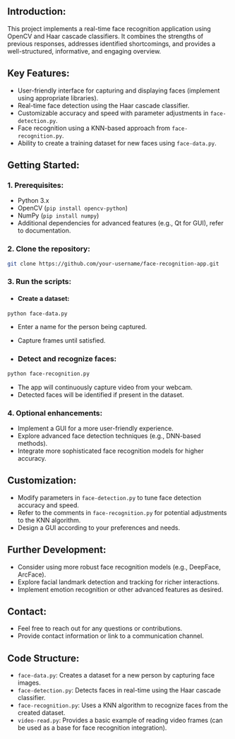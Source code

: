 ## Introduction:

This project implements a real-time face recognition application using OpenCV and Haar cascade classifiers. It combines the strengths of previous responses, addresses identified shortcomings, and provides a well-structured, informative, and engaging overview.

## Key Features:

- User-friendly interface for capturing and displaying faces (implement using appropriate libraries).
- Real-time face detection using the Haar cascade classifier.
- Customizable accuracy and speed with parameter adjustments in `face-detection.py`.
- Face recognition using a KNN-based approach from `face-recognition.py`.
- Ability to create a training dataset for new faces using `face-data.py`.

## Getting Started:

### 1. Prerequisites:

- Python 3.x
- OpenCV (`pip install opencv-python`)
- NumPy (`pip install numpy`)
- Additional dependencies for advanced features (e.g., Qt for GUI), refer to documentation.

### 2. Clone the repository:

```bash
git clone https://github.com/your-username/face-recognition-app.git
```

### 3. Run the scripts:

- #### Create a dataset:

```bash
python face-data.py
```

- Enter a name for the person being captured.
- Capture frames until satisfied.

- ### Detect and recognize faces:

```bash
python face-recognition.py
```

- The app will continuously capture video from your webcam.
- Detected faces will be identified if present in the dataset.

### 4. Optional enhancements:

- Implement a GUI for a more user-friendly experience.
- Explore advanced face detection techniques (e.g., DNN-based methods).
- Integrate more sophisticated face recognition models for higher accuracy.

## Customization:

- Modify parameters in ```face-detection.py``` to tune face detection accuracy and speed.
- Refer to the comments in ```face-recognition.py``` for potential adjustments to the KNN algorithm.
- Design a GUI according to your preferences and needs.

## Further Development:

- Consider using more robust face recognition models (e.g., DeepFace, ArcFace).
- Explore facial landmark detection and tracking for richer interactions.
- Implement emotion recognition or other advanced features as desired.

## Contact:

- Feel free to reach out for any questions or contributions.
- Provide contact information or link to a communication channel.

## Code Structure:

- `face-data.py`: Creates a dataset for a new person by capturing face images.
- `face-detection.py`: Detects faces in real-time using the Haar cascade classifier.
- `face-recognition.py`: Uses a KNN algorithm to recognize faces from the created dataset.
- `video-read.py`: Provides a basic example of reading video frames (can be used as a base for face recognition integration).